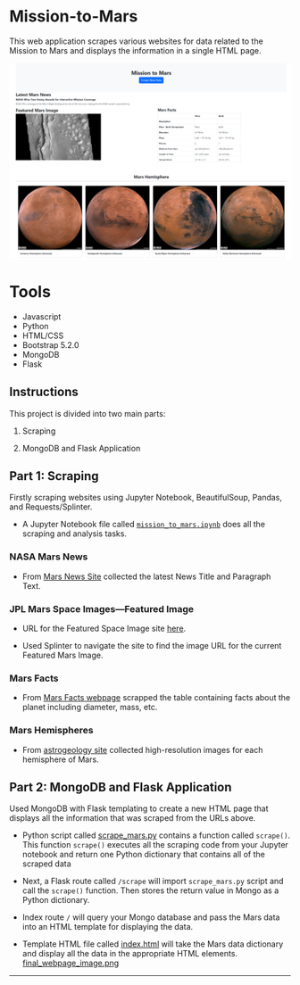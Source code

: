 # Mission-to-Mars

This web application scrapes various websites for data related to the Mission to Mars and displays the information in a single HTML page.

![html_page](127.0.0.1_5000_.png)

# Tools
* Javascript
* Python
* HTML/CSS
* Bootstrap 5.2.0
* MongoDB
* Flask

## Instructions 

This project is divided into two main parts: 

1. Scraping 

2. MongoDB and Flask Application

## Part  1: Scraping

Firstly scraping websites using Jupyter Notebook, BeautifulSoup, Pandas, and Requests/Splinter.

* A Jupyter Notebook file called [`mission_to_mars.ipynb`](mission_to_mars.ipynb) does all the scraping and analysis tasks.

### NASA Mars News

* From [Mars News Site](https://redplanetscience.com/) collected the latest News Title and Paragraph Text. 


### JPL Mars Space Images—Featured Image

* URL for the Featured Space Image site [here](https://spaceimages-mars.com).

* Used Splinter to navigate the site to find the image URL for the current Featured Mars Image.


### Mars Facts

* From [Mars Facts webpage](https://galaxyfacts-mars.com) scrapped the table containing facts about the planet including diameter, mass, etc.


### Mars Hemispheres

* From [astrogeology site](https://marshemispheres.com/) collected high-resolution images for each hemisphere of Mars.


## Part 2: MongoDB and Flask Application

Used MongoDB with Flask templating to create a new HTML page that displays all the information that was scraped from the URLs above.

* Python script called [scrape_mars.py](scrape_mars.py) contains a function called `scrape()`. This function `scrape()` executes all the scraping code from your Jupyter notebook and return one Python dictionary that contains all of the scraped data

* Next, a Flask route called `/scrape` will import `scrape_mars.py` script and call the `scrape()` function. Then stores the return value in Mongo as a Python dictionary.

* Index route `/` will query your Mongo database and pass the Mars data into an HTML template for displaying the data.

* Template HTML file called [index.html](templates/index.html) will take the Mars data dictionary and display all the data in the appropriate HTML elements. 
[final_webpage_image.png](127.0.0.1_5000_.png)

- - -




